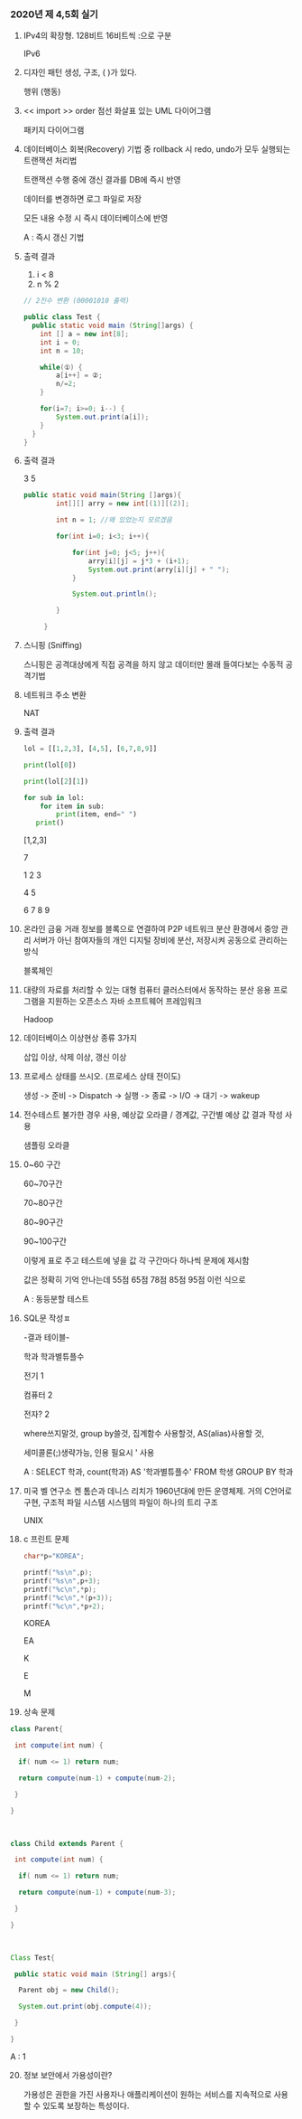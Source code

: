### 2020년 제 4,5회 실기

1. IPv4의 확장형. 128비트 16비트씩 :으로 구분

   IPv6

2. 디자인 패턴 생성, 구조, (      )가 있다.

   행위 (행동)

3. << import >> order 점선 화살표 있는 UML 다이어그램

   패키지 다이어그램

4. 데이터베이스 회복(Recovery) 기법 중 rollback 시 redo, undo가 모두 실행되는 트랜잭션 처리법

   트랜잭션 수행 중에 갱신 결과를 DB에 즉시 반영

   데이터를 변경하면 로그 파일로 저장

   모든 내용 수정 시 즉시 데이터베이스에 반영

   A : 즉시 갱신 기법

5. 출력 결과

   1. i < 8
   2. n % 2

   ```java
   // 2진수 변환 (00001010 출력)
   
   public class Test {
     public static void main (String[]args) {
       int [] a = new int[8];
       int i = 0;
       int n = 10;
   
       while(①) {
           a[i++] = ②;
           n/=2;
       }
   
       for(i=7; i>=0; i--) {
           System.out.print(a[i]);
       }
     }
   }
   ```

6. 출력 결과 

   3 5

   ```java
   public static void main(String []args){
           int[][] arry = new int[(1)][(2)];
   
           int n = 1; //왜 있었는지 모르겠음
   
           for(int i=0; i<3; i++){
   
               for(int j=0; j<5; j++){
                   arry[i][j] = j*3 + (i+1);
                   System.out.print(arry[i][j] + " ");
               }
   
               System.out.println();
   
           }
   
        }
   ```

7. 스니핑 (Sniffing) 

   스니핑은 공격대상에게 직접 공격을 하지 않고 데이터만 몰래 들여다보는 수동적 공격기법

8. 네트워크 주소 변환

   NAT

9. 출력 결과

   ```python
   lol = [[1,2,3], [4,5], [6,7,8,9]]
   
   print(lol[0])
   
   print(lol[2][1])
   
   for sub in lol:
       for item in sub:
           print(item, end=" ")
   	  print()
   ```

   [1,2,3]

   7

   1 2 3

   4 5

   6 7 8 9

10. 온라인 금융 거래 정보를 블록으로 연결하여 P2P 네트워크 분산 환경에서 중앙 관리 서버가 아닌 참여자들의 개인 디지털 장비에 분산, 저장시켜 공동으로 관리하는 방식

    블록체인

11. 대량의 자료를 처리할 수 있는 대형 컴퓨터 클러스터에서 동작하는 분산 응용 프로그램을 지원하는 오픈소스 자바 소프트웨어 프레임워크

    Hadoop

12. 데이터베이스 이상현상 종류 3가지

    삽입 이상, 삭제 이상, 갱신 이상

13. 프로세스 상태를 쓰시오. (프로세스 상태 전이도)

    생성 -> 준비 -> Dispatch -> 실행 -> 종료 -> I/O -> 대기 -> wakeup

14. 전수테스트 불가한 경우 사용, 예상값 오라클 / 경계값, 구간별 예상 값 결과 작성 사용

    샘플링 오라클

15. 0~60 구간

    60~70구간

    70~80구간

    80~90구간

    90~100구간

    이렇게 표로 주고 테스트에 넣을 값 각 구간마다 하나씩 문제에 제시함

    값은 정확히 기억 안나는데 55점 65점 78점 85점 95점 이런 식으로

    A : 동등분할 테스트

16. SQL문 작성ㅍ

    -결과 테이블-

    학과 학과별튜플수

    전기 1

    컴퓨터 2

    전자? 2

    where쓰지말것, group by쓸것, 집계함수 사용할것, AS(alias)사용할 것,

    세미콜론(;)생략가능, 인용 필요시 ' 사용

    A : SELECT 학과, count(학과) AS '학과별튜플수' FROM 학생 GROUP BY 학과

17. 미국 벨 연구소 켄 톰슨과 데니스 리치가 1960년대에 만든 운영체제. 거의 C언어로 구현, 구조적 파일 시스템 시스템의 파일이 하나의 트리 구조

    UNIX

18. c 프린트 문제

    ```C
    char*p="KOREA";
    
    printf("%s\n",p);
    printf("%s\n",p+3);
    printf("%c\n",*p);
    printf("%c\n",*(p+3));
    printf("%c\n",*p+2);
    ```

    KOREA

    EA

    K

    E

    M

19. 상속 문제 	

```java
class Parent{

 int compute(int num) {

  if( num <= 1) return num;

  return compute(num-1) + compute(num-2);

 }

}

​

class Child extends Parent {

 int compute(int num) {

  if( num <= 1) return num;

  return compute(num-1) + compute(num-3);

 }

}

​

Class Test{

 public static void main (String[] args){

  Parent obj = new Child();

  System.out.print(obj.compute(4));

 }

}
```

A : 1

20. 정보 보안에서 가용성이란?

    가용성은 권한을 가진 사용자나 애플리케이션이 원하는 서비스를 지속적으로 사용할 수 있도록 보장하는 특성이다.